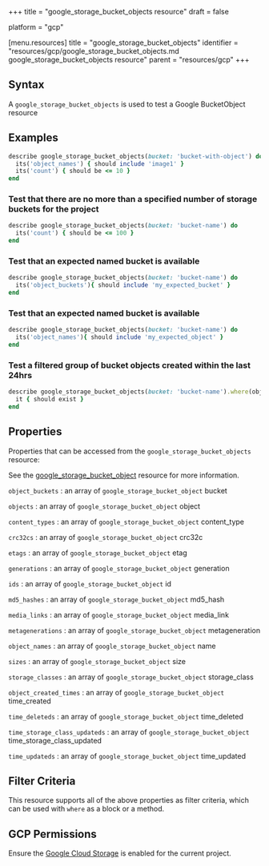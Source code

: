 +++
title = "google_storage_bucket_objects resource"
draft = false

platform = "gcp"

[menu.resources]
    title = "google_storage_bucket_objects"
    identifier = "resources/gcp/google_storage_bucket_objects.md google_storage_bucket_objects resource"
    parent = "resources/gcp"
+++

## Syntax

A `google_storage_bucket_objects` is used to test a Google BucketObject resource

## Examples

```ruby
describe google_storage_bucket_objects(bucket: 'bucket-with-object') do
  its('object_names') { should include 'image1' }
  its('count') { should be <= 10 }
end
```

### Test that there are no more than a specified number of storage buckets for the project

```ruby
describe google_storage_bucket_objects(bucket: 'bucket-name') do
  its('count') { should be <= 100 }
end
```

### Test that an expected named bucket is available

```ruby
describe google_storage_bucket_objects(bucket: 'bucket-name') do
  its('object_buckets'){ should include 'my_expected_bucket' }
end
```

### Test that an expected named bucket is available

```ruby
describe google_storage_bucket_objects(bucket: 'bucket-name') do
  its('object_names'){ should include 'my_expected_object' }
end
```

### Test a filtered group of bucket objects created within the last 24hrs

```ruby
describe google_storage_bucket_objects(bucket: 'bucket-name').where(object_created_time > Time.now - 60*60*24) do
  it { should exist }
end
```

## Properties

Properties that can be accessed from the `google_storage_bucket_objects` resource:

See the [google_storage_bucket_object](/resources/google_storage_bucket_object/#properties) resource for more information.

`object_buckets`
: an array of `google_storage_bucket_object` bucket

`objects`
: an array of `google_storage_bucket_object` object

`content_types`
: an array of `google_storage_bucket_object` content_type

`crc32cs`
: an array of `google_storage_bucket_object` crc32c

`etags`
: an array of `google_storage_bucket_object` etag

`generations`
: an array of `google_storage_bucket_object` generation

`ids`
: an array of `google_storage_bucket_object` id

`md5_hashes`
: an array of `google_storage_bucket_object` md5_hash

`media_links`
: an array of `google_storage_bucket_object` media_link

`metagenerations`
: an array of `google_storage_bucket_object` metageneration

`object_names`
: an array of `google_storage_bucket_object` name

`sizes`
: an array of `google_storage_bucket_object` size

`storage_classes`
: an array of `google_storage_bucket_object` storage_class

`object_created_times`
: an array of `google_storage_bucket_object` time_created

`time_deleteds`
: an array of `google_storage_bucket_object` time_deleted

`time_storage_class_updateds`
: an array of `google_storage_bucket_object` time_storage_class_updated

`time_updateds`
: an array of `google_storage_bucket_object` time_updated

## Filter Criteria

This resource supports all of the above properties as filter criteria, which can be used
with `where` as a block or a method.

## GCP Permissions

Ensure the [Google Cloud Storage](https://console.cloud.google.com/apis/library/storage-component.googleapis.com/) is enabled for the current project.
